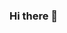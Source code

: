 ### Hi there 👋

<!--
**sterling-bradshaw/sterling-bradshaw** is a ✨ _special_ ✨ repository because its `README.md` (this file) appears on your GitHub profile.

Here are some ideas to get you started:

- 🌱 I’m currently learning about Data science on the importance of technical communication in the job force.
- 📫 How to reach me: Instagram: @sterfry1234  Linkedin: linkedin.com/in/sterling-bradshaw-a65b7124b
- 😄 Pronouns: He/him
- ⚡ Fun fact: I love playing all sports! Currently I am really into racquetball and ultimate frisbee.
-->
